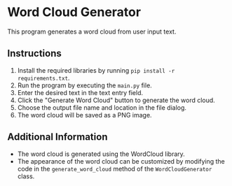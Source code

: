 # Word Cloud Generator
This program generates a word cloud from user input text.
## Instructions
1. Install the required libraries by running `pip install -r requirements.txt`.
2. Run the program by executing the `main.py` file.
3. Enter the desired text in the text entry field.
4. Click the "Generate Word Cloud" button to generate the word cloud.
5. Choose the output file name and location in the file dialog.
6. The word cloud will be saved as a PNG image.
## Additional Information
- The word cloud is generated using the WordCloud library.
- The appearance of the word cloud can be customized by modifying the code in the `generate_word_cloud` method of the `WordCloudGenerator` class.